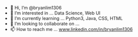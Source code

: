 - 👋 Hi, I’m @bryanlim1306
- 👀 I’m interested in ... Data Science, Web UI
- 🌱 I’m currently learning ... Python3, Java, CSS, HTML
- 💞️ I’m looking to collaborate on ...
- 📫 How to reach me ... www.linkedin.com/in/bryanlim1306

<!---
bryanlim1306/bryanlim1306 is a ✨ special ✨ repository because its `README.md` (this file) appears on your GitHub profile.
You can click the Preview link to take a look at your changes.
--->
